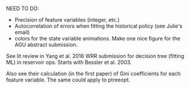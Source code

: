 NEED TO DO:
- Precision of feature variables (integer, etc.)
- Autocorrelation of errors when fitting the historical policy (see Julie's email)
- colors for the state variable animations. Make one nice figure for the AGU abstract submission.

See lit review in Yang et al. 2016 WRR submission for decision tree (fitting ML) in reservoir ops. Starts with Bessler et al. 2003.

Also see their calculation (in the first paper) of Gini coefficients for each feature variable. The same could apply to ptreeopt.


